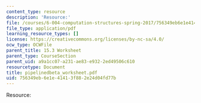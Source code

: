 ```yaml
---
content_type: resource
description: 'Resource:'
file: /courses/6-004-computation-structures-spring-2017/756349eb6e1e41413f882e24d04fd77b_pipelinedbeta_worksheet.pdf
file_type: application/pdf
learning_resource_types: []
license: https://creativecommons.org/licenses/by-nc-sa/4.0/
ocw_type: OCWFile
parent_title: 15.3 Worksheet
parent_type: CourseSection
parent_uid: a9a1cc07-a231-ae83-e932-2ed49506c610
resourcetype: Document
title: pipelinedbeta_worksheet.pdf
uid: 756349eb-6e1e-4141-3f88-2e24d04fd77b
---
```

Resource: